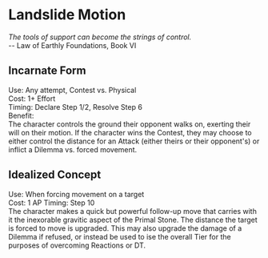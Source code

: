 # Landslide Motion

*The tools of support can become the strings of control.*  
-- Law of Earthly Foundations, Book VI

## Incarnate Form
Use: Any attempt, Contest vs. Physical  
Cost: 1+ Effort  
Timing: Declare Step 1/2, Resolve Step 6  
Benefit:  
The character controls the ground their opponent walks on, exerting their will on their motion. If the character wins the Contest, they may choose to either control the distance for an Attack (either theirs or their opponent's) or inflict a Dilemma vs. forced movement.

## Idealized Concept
Use: When forcing movement on a target  
Cost: 1 AP 
Timing: Step 10  
The character makes a quick but powerful follow-up move that carries with it the inexorable gravitic aspect of the Primal Stone. The distance the target is forced to move is upgraded. This may also upgrade the damage of a Dilemma if refused, or instead be used to ise the overall Tier for the purposes of overcoming Reactions or DT.